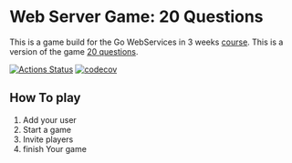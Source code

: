 # Web Server Game: 20 Questions

This is a game build for the Go WebServices in 3 weeks [course](https://github.com/Soypete/WebServices-in-3-weeks). This is a version of the game [20 questions](https://en.wikipedia.org/wiki/Twenty_questions).

[![Actions Status](https://github.com/soypete/{}/workflows/build/badge.svg)](https://github.com/soypete/{}/actions/workflows/go.yml)
[![codecov](https://codecov.io/gh/soypete/{}/branch/master/graph/badge.svg)](https://codecov.io/gh/soypete/{})

## How To play
 1. Add your user
 2. Start a game
 3. Invite players
 4. finish Your game
